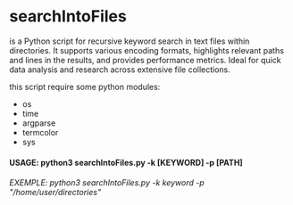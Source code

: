 # searchIntoFiles
is a Python script for recursive keyword search in text files within directories. It supports various encoding formats, highlights relevant paths and lines in the results, and provides performance metrics. Ideal for quick data analysis and research across extensive file collections.

this script require some python modules:
- os
- time
- argparse
- termcolor
- sys


#### USAGE: python3 searchIntoFiles.py -k [KEYWORD] -p [PATH]

###### EXEMPLE: python3 searchIntoFiles.py -k keyword -p "/home/user/directories"

